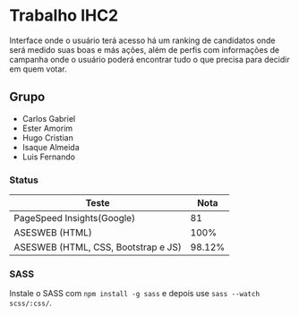 # Trabalho IHC2
Interface onde o usuário terá acesso há um ranking de candidatos onde será medido suas boas e más ações, além de perfis com informações de campanha onde o usuário poderá encontrar tudo o que precisa para decidir em quem votar.

## Grupo
- Carlos Gabriel
- Ester Amorim
- Hugo Cristian
- Isaque Almeida
- Luis Fernando

### Status
| Teste                                           | Nota       	|
|-----------------------------------------------	|-----------	|
| PageSpeed Insights(Google)                   	  | 81         	|
| ASESWEB (HTML)                                  | 100%      	|
| ASESWEB (HTML, CSS, Bootstrap e JS)            	| 98.12% 	    |

### SASS
Instale o SASS com `npm install -g sass` e depois use `sass --watch scss/:css/`.